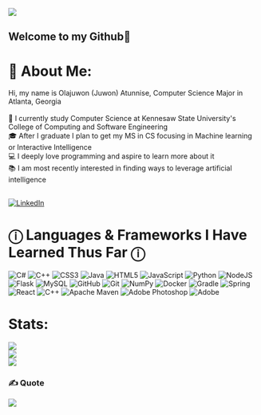 [![](https://visitcount.itsvg.in/api?id=Juwonaman&icon=2&color=1)](https://visitcount.itsvg.in)
## Welcome to my Github👋
# 💫 About Me:

 Hi, my name is Olajuwon (Juwon) Atunnise, Computer Science Major in Atlanta, Georgia<br><br>🔬 I currently study Computer Science at Kennesaw State University's College of Computing and Software Engineering<br>🎓 After I graduate I plan to get my MS in CS focusing in Machine learning or Interactive Intelligence<br>💻 I deeply love programming and aspire to learn more about it<br>📚 I am most recently interested in finding ways to leverage artificial intelligence<br>


## 
   [![LinkedIn](https://img.shields.io/badge/LinkedIn-%230077B5.svg?logo=linkedin&logoColor=white)](https://www.linkedin.com/in/juwonatunnise/) 

# ⓘ Languages & Frameworks I Have Learned Thus Far ⓘ
![C#](https://img.shields.io/badge/c%23-%23239120.svg?style=flat&logo=csharp&logoColor=white) ![C++](https://img.shields.io/badge/c++-%2300599C.svg?style=flat&logo=c%2B%2B&logoColor=white) ![CSS3](https://img.shields.io/badge/css3-%231572B6.svg?style=flat&logo=css3&logoColor=white) ![Java](https://img.shields.io/badge/java-%23ED8B00.svg?style=flat&logo=openjdk&logoColor=white) ![HTML5](https://img.shields.io/badge/html5-%23E34F26.svg?style=flat&logo=html5&logoColor=white) ![JavaScript](https://img.shields.io/badge/javascript-%23323330.svg?style=flat&logo=javascript&logoColor=%23F7DF1E) ![Python](https://img.shields.io/badge/python-3670A0?style=flat&logo=python&logoColor=ffdd54) ![NodeJS](https://img.shields.io/badge/node.js-6DA55F?style=flat&logo=node.js&logoColor=white) ![Flask](https://img.shields.io/badge/flask-%23000.svg?style=flat&logo=flask&logoColor=white) ![MySQL](https://img.shields.io/badge/mysql-4479A1.svg?style=flat&logo=mysql&logoColor=white) ![GitHub](https://img.shields.io/badge/github-%23121011.svg?style=flat&logo=github&logoColor=white) ![Git](https://img.shields.io/badge/git-%23F05033.svg?style=flat&logo=git&logoColor=white) ![NumPy](https://img.shields.io/badge/numpy-%23013243.svg?style=flat&logo=numpy&logoColor=white) ![Docker](https://img.shields.io/badge/docker-%230db7ed.svg?style=flat&logo=docker&logoColor=white) ![Gradle](https://img.shields.io/badge/Gradle-02303A.svg?style=flat&logo=Gradle&logoColor=white) ![Spring](https://img.shields.io/badge/spring-%236DB33F.svg?style=flat&logo=spring&logoColor=white) ![React](https://img.shields.io/badge/react-%2320232a.svg?style=flat&logo=react&logoColor=%2361DAFB) ![C++](https://img.shields.io/badge/c++-%2300599C.svg?style=flat&logo=c%2B%2B&logoColor=white) ![Apache Maven](https://img.shields.io/badge/Apache%20Maven-C71A36?style=flat&logo=Apache%20Maven&logoColor=white) ![Adobe Photoshop](https://img.shields.io/badge/adobe%20photoshop-%2331A8FF.svg?style=flat&logo=adobe%20photoshop&logoColor=white) ![Adobe](https://img.shields.io/badge/adobe-%23FF0000.svg?style=flat&logo=adobe&logoColor=white)
# Stats:
![](https://github-readme-stats.vercel.app/api?username=Juwonaman&theme=gotham&hide_border=false&include_all_commits=true&count_private=true)<br/>
![](https://github-readme-streak-stats.herokuapp.com/?user=Juwonaman&theme=gotham&hide_border=false)<br/>
![](https://github-readme-stats.vercel.app/api/top-langs/?username=Juwonaman&theme=gotham&hide_border=false&include_all_commits=true&count_private=true&layout=compact)

### ✍️ Quote 
![](https://quotes-github-readme.vercel.app/api?type=horizontal&theme=tokyonight)



<!-- Proudly created with GPRM ( https://gprm.itsvg.in ) -->
